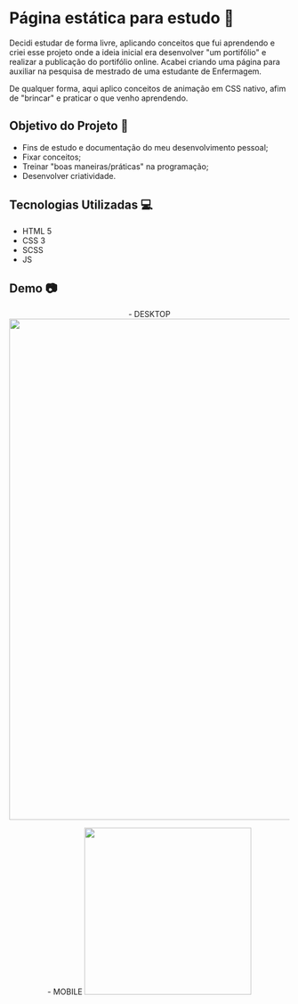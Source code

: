 # Página estática para estudo 📝

Decidi estudar de forma livre, aplicando conceitos que fui aprendendo e criei esse projeto onde a ideia inicial era desenvolver
"um portifólio" e realizar a publicação do portifólio online. Acabei criando uma página para auxiliar na pesquisa de mestrado de uma estudante
de Enfermagem.

De qualquer forma, aqui aplico conceitos de animação em CSS nativo, afim de "brincar" e praticar o que venho aprendendo.

## Objetivo do Projeto 🎯

- Fins de estudo e documentação do meu desenvolvimento pessoal;
- Fixar conceitos;
- Treinar "boas maneiras/práticas" na programação;
- Desenvolver criatividade.

## Tecnologias Utilizadas 💻

- HTML 5
- CSS 3
- SCSS
- JS

## Demo 📷

<p align="center">
  - DESKTOP
  <img width="900" src="./toReadme/saudeetecnologiadesktop.gif">
</p>

<p align="center">
  - MOBILE
  <img width="300" src="./toReadme/saudeetecnologiamobile.gif">
</p>
